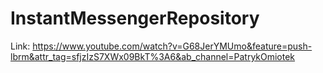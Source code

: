 # InstantMessengerRepository

Link: https://www.youtube.com/watch?v=G68JerYMUmo&feature=push-lbrm&attr_tag=sfjzIzS7XWx09BkT%3A6&ab_channel=PatrykOmiotek
